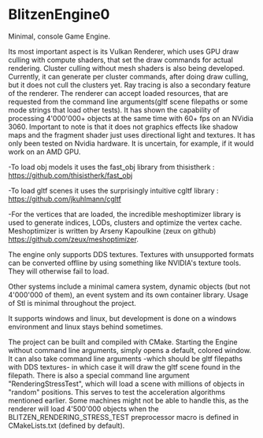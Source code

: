 # BlitzenEngine0

Minimal, console Game Engine.

Its most important aspect is its Vulkan Renderer, which uses GPU draw culling with compute shaders, that set the draw commands for actual rendering. Cluster culling without mesh shaders is also being developed. Currently, it can generate per cluster commands, after doing draw culling, but it does not cull the clusters yet. Ray tracing is also a secondary feature of the renderer. The renderer can accept loaded resources, that are requested from the command line arguments(gltf scene filepaths or some mode strings that load other tests). It has shown the capability of processing 4'000'000+ objects at the same time with 60+ fps on an NVidia 3060. Important to note is that it does not graphics effects like shadow maps and the fragment shader just uses directional light and textures. It has only been tested on Nvidia hardware. It is uncertain, for example, if it would work on an AMD GPU.

-To load obj models it uses the fast_obj library from thisistherk : https://github.com/thisistherk/fast_obj

-To load gltf scenes it uses the surprisingly intuitive cgltf library : https://github.com/jkuhlmann/cgltf

-For the vertices that are loaded, the incredible meshoptimizer library is used to generate indices, LODs, clusters and optimize the vertex cache. Meshoptimizer is written by Arseny Kapoulkine (zeux on github) https://github.com/zeux/meshoptimizer. 

The engine only supports DDS textures. Textures with unsupported formats can be converted offline by using something like NVIDIA's texture tools. They will otherwise fail to load.

Other systems include a minimal camera system, dynamic objects (but not 4'000'000 of them), an event system and its own container library. Usage of Stl is minimal throughout the project.

It supports windows and linux, but development is done on a windows environment and linux stays behind sometimes.

The project can be built and compiled with CMake. Starting the Engine without command line arguments, simply opens a default, colored window. It can also take command line arguments -which should be gltf filepaths with DDS textures- in which case it will draw the gltf scene found in the filepath. There is also a special command line argument "RenderingStressTest", which will load a scene with millions of objects in "random" positions. This serves to test the acceleration algorithms mentioned earlier. Some machines might not be able to handle this, as the renderer will load 4'500'000 objects when the BLITZEN_RENDERING_STRESS_TEST preprocessor macro is defined in CMakeLists.txt (defined by default).
